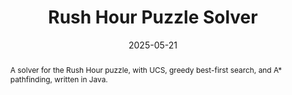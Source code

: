 ---
title:          "Rush Hour Puzzle Solver"
date:           2025-05-21
selected:       false
abstract: >-
  A solver for the Rush Hour puzzle, with UCS, greedy best-first search, and A* pathfinding, written in Java.
cover:          /assets/images/covers/image.png
links:
  FE Code: https://github.com/Sanesasaha/Tucil3_13523066_13523072
---